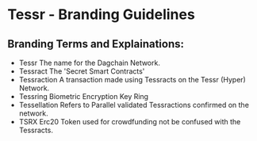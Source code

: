 # Tessr - Branding Guidelines

## Branding Terms and Explainations:

* Tessr
    The name for the Dagchain Network.
* Tessract
    The 'Secret Smart Contracts'
* Tessraction
    A transaction made using Tessracts on the Tessr (Hyper) Network.
* Tessring
    Biometric Encryption Key Ring
* Tessellation
    Refers to Parallel validated Tessractions confirmed on the network.
* TSRX
    Erc20 Token used for crowdfunding not be confused with the Tessracts.
